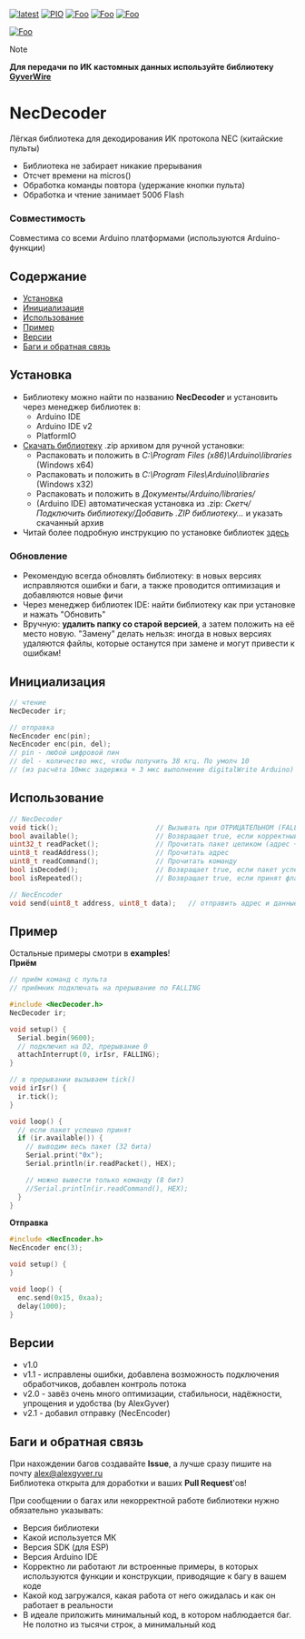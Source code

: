[![latest](https://img.shields.io/github/v/release/GyverLibs/NecDecoder.svg?color=brightgreen)](https://github.com/GyverLibs/NecDecoder/releases/latest/download/NecDecoder.zip)
[![PIO](https://badges.registry.platformio.org/packages/gyverlibs/library/NecDecoder.svg)](https://registry.platformio.org/libraries/gyverlibs/NecDecoder)
[![Foo](https://img.shields.io/badge/Website-AlexGyver.ru-blue.svg?style=flat-square)](https://alexgyver.ru/)
[![Foo](https://img.shields.io/badge/%E2%82%BD%24%E2%82%AC%20%D0%9F%D0%BE%D0%B4%D0%B4%D0%B5%D1%80%D0%B6%D0%B0%D1%82%D1%8C-%D0%B0%D0%B2%D1%82%D0%BE%D1%80%D0%B0-orange.svg?style=flat-square)](https://alexgyver.ru/support_alex/)
[![Foo](https://img.shields.io/badge/README-ENGLISH-blueviolet.svg?style=flat-square)](https://github-com.translate.goog/GyverLibs/NecDecoder?_x_tr_sl=ru&_x_tr_tl=en)  

[![Foo](https://img.shields.io/badge/ПОДПИСАТЬСЯ-НА%20ОБНОВЛЕНИЯ-brightgreen.svg?style=social&logo=telegram&color=blue)](https://t.me/GyverLibs)

> [!NOTE]
> **Для передачи по ИК кастомных данных используйте библиотеку [GyverWire](https://github.com/GyverLibs/GyverWire)**

# NecDecoder
Лёгкая библиотека для декодирования ИК протокола NEC (китайские пульты)
- Библиотека не забирает никакие прерывания
- Отсчет времени на micros()
- Обработка команды повтора (удержание кнопки пульта)
- Обработка и чтение занимает 500б Flash

### Совместимость
Совместима со всеми Arduino платформами (используются Arduino-функции)

## Содержание
- [Установка](#install)
- [Инициализация](#init)
- [Использование](#usage)
- [Пример](#example)
- [Версии](#versions)
- [Баги и обратная связь](#feedback)

<a id="install"></a>
## Установка
- Библиотеку можно найти по названию **NecDecoder** и установить через менеджер библиотек в:
    - Arduino IDE
    - Arduino IDE v2
    - PlatformIO
- [Скачать библиотеку](https://github.com/GyverLibs/NecDecoder/archive/refs/heads/main.zip) .zip архивом для ручной установки:
    - Распаковать и положить в *C:\Program Files (x86)\Arduino\libraries* (Windows x64)
    - Распаковать и положить в *C:\Program Files\Arduino\libraries* (Windows x32)
    - Распаковать и положить в *Документы/Arduino/libraries/*
    - (Arduino IDE) автоматическая установка из .zip: *Скетч/Подключить библиотеку/Добавить .ZIP библиотеку…* и указать скачанный архив
- Читай более подробную инструкцию по установке библиотек [здесь](https://alexgyver.ru/arduino-first/#%D0%A3%D1%81%D1%82%D0%B0%D0%BD%D0%BE%D0%B2%D0%BA%D0%B0_%D0%B1%D0%B8%D0%B1%D0%BB%D0%B8%D0%BE%D1%82%D0%B5%D0%BA)
### Обновление
- Рекомендую всегда обновлять библиотеку: в новых версиях исправляются ошибки и баги, а также проводится оптимизация и добавляются новые фичи
- Через менеджер библиотек IDE: найти библиотеку как при установке и нажать "Обновить"
- Вручную: **удалить папку со старой версией**, а затем положить на её место новую. "Замену" делать нельзя: иногда в новых версиях удаляются файлы, которые останутся при замене и могут привести к ошибкам!


<a id="init"></a>
## Инициализация
```cpp
// чтение
NecDecoder ir;

// отправка
NecEncoder enc(pin);
NecEncoder enc(pin, del);
// pin - любой цифровой пин
// del - количество мкс, чтобы получить 38 кгц. По умолч 10
// (из расчёта 10мкс задержка + 3 мкс выполнение digitalWrite Arduino)
```

<a id="usage"></a>
## Использование
```cpp
// NecDecoder
void tick();                        // Вызывать при ОТРИЦАТЕЛЬНОМ (FALLING) фронте на пине ИК приемника в прерывании
bool available();                   // Возвращает true, если корректный пакет прочитан или повторён (isDecoded() + isRepeated())
uint32_t readPacket();              // Прочитать пакет целиком (адрес + ~адрес + команда + ~команда)
uint8_t readAddress();              // Прочитать адрес
uint8_t readCommand();              // Прочитать команду
bool isDecoded();                   // Возвращает true, если пакет успешно декодирован
bool isRepeated();                  // Возвращает true, если принят флаг повтора команды

// NecEncoder
void send(uint8_t address, uint8_t data);   // отправить адрес и данные
```

<a id="example"></a>
## Пример
Остальные примеры смотри в **examples**!  
**Приём**
```cpp
// приём команд с пульта
// приёмник подключать на прерывание по FALLING

#include <NecDecoder.h>
NecDecoder ir;

void setup() {
  Serial.begin(9600);
  // подключил на D2, прерывание 0
  attachInterrupt(0, irIsr, FALLING);
}

// в прерывании вызываем tick()
void irIsr() {
  ir.tick();
}

void loop() {
  // если пакет успешно принят
  if (ir.available()) {
    // выводим весь пакет (32 бита)
    Serial.print("0x");
    Serial.println(ir.readPacket(), HEX);

    // можно вывести только команду (8 бит)
    //Serial.println(ir.readCommand(), HEX);
  }
}
```

**Отправка**
```cpp
#include <NecEncoder.h>
NecEncoder enc(3);

void setup() {
}

void loop() {
  enc.send(0x15, 0xaa);
  delay(1000);
}
```

<a id="versions"></a>
## Версии
- v1.0
- v1.1 - исправлены ошибки, добавлена возможность подключения обработчиков, добавлен контроль потока
- v2.0 - завёз очень много оптимизации, стабильноси, надёжности, упрощения и удобства (by AlexGyver)
- v2.1 - добавил отправку (NecEncoder)

<a id="feedback"></a>
## Баги и обратная связь
При нахождении багов создавайте **Issue**, а лучше сразу пишите на почту [alex@alexgyver.ru](mailto:alex@alexgyver.ru)  
Библиотека открыта для доработки и ваших **Pull Request**'ов!


При сообщении о багах или некорректной работе библиотеки нужно обязательно указывать:
- Версия библиотеки
- Какой используется МК
- Версия SDK (для ESP)
- Версия Arduino IDE
- Корректно ли работают ли встроенные примеры, в которых используются функции и конструкции, приводящие к багу в вашем коде
- Какой код загружался, какая работа от него ожидалась и как он работает в реальности
- В идеале приложить минимальный код, в котором наблюдается баг. Не полотно из тысячи строк, а минимальный код
